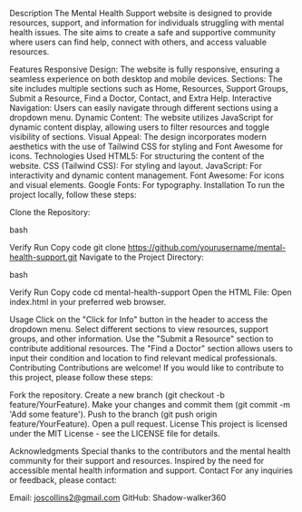 Description
The Mental Health Support website is designed to provide resources, support, and information for individuals struggling with mental health issues. The site aims to create a safe and supportive community where users can find help, connect with others, and access valuable resources.

Features
Responsive Design: The website is fully responsive, ensuring a seamless experience on both desktop and mobile devices.
Sections: The site includes multiple sections such as Home, Resources, Support Groups, Submit a Resource, Find a Doctor, Contact, and Extra Help.
Interactive Navigation: Users can easily navigate through different sections using a dropdown menu.
Dynamic Content: The website utilizes JavaScript for dynamic content display, allowing users to filter resources and toggle visibility of sections.
Visual Appeal: The design incorporates modern aesthetics with the use of Tailwind CSS for styling and Font Awesome for icons.
Technologies Used
HTML5: For structuring the content of the website.
CSS (Tailwind CSS): For styling and layout.
JavaScript: For interactivity and dynamic content management.
Font Awesome: For icons and visual elements.
Google Fonts: For typography.
Installation
To run the project locally, follow these steps:

Clone the Repository:

bash

Verify
Run
Copy code
git clone https://github.com/yourusername/mental-health-support.git
Navigate to the Project Directory:

bash

Verify
Run
Copy code
cd mental-health-support
Open the HTML File: Open index.html in your preferred web browser.

Usage
Click on the "Click for Info" button in the header to access the dropdown menu.
Select different sections to view resources, support groups, and other information.
Use the "Submit a Resource" section to contribute additional resources.
The "Find a Doctor" section allows users to input their condition and location to find relevant medical professionals.
Contributing
Contributions are welcome! If you would like to contribute to this project, please follow these steps:

Fork the repository.
Create a new branch (git checkout -b feature/YourFeature).
Make your changes and commit them (git commit -m 'Add some feature').
Push to the branch (git push origin feature/YourFeature).
Open a pull request.
License
This project is licensed under the MIT License - see the LICENSE file for details.

Acknowledgments
Special thanks to the contributors and the mental health community for their support and resources.
Inspired by the need for accessible mental health information and support.
Contact
For any inquiries or feedback, please contact:

Email: joscollins2@gmail.com
GitHub: Shadow-walker360
